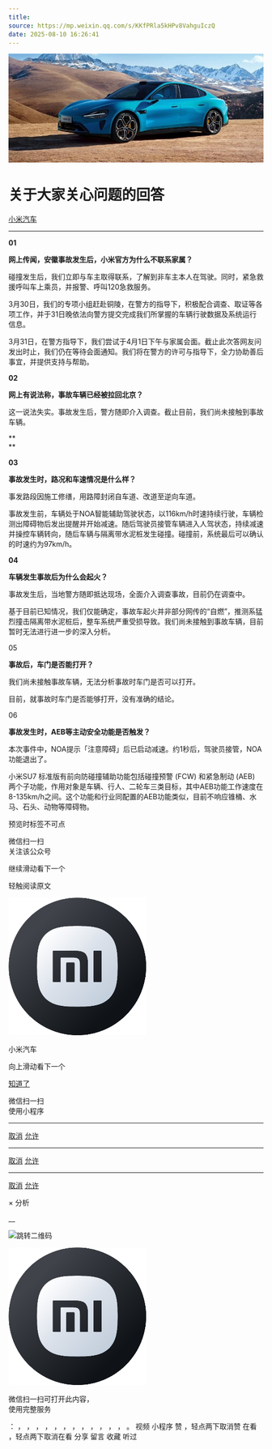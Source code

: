 ```yaml
---
title: 
source: https://mp.weixin.qq.com/s/KKfPRla5kHPv8VahguIczQ
date: 2025-08-10 16:26:41
---
```


![cover_image](images/img_ca3219b6.jpg)


#  关于大家关心问题的回答


[ 小米汽车 ](<javascript:void\(0\);>)

______

  

****01 ‍****

**网上传闻，安徽事故发生后，小米官方为什么不联系家属？**

碰撞发生后，我们立即与车主取得联系，了解到非车主本人在驾驶。同时，紧急救援呼叫车上乘员，并报警、呼叫120急救服务。

3月30日，我们的专项小组赶赴铜陵，在警方的指导下，积极配合调查、取证等各项工作，并于31日晚依法向警方提交完成我们所掌握的车辆行驶数据及系统运行信息。

3月31日，在警方指导下，我们尝试于4月1日下午与家属会面。截止此次答网友问发出时止，我们仍在等待会面通知。我们将在警方的许可与指导下，全力协助善后事宜，并提供支持与帮助。

  

**02**

**网上有说法称，事故车辆已经被拉回北京？**

这一说法失实。事故发生后，警方随即介入调查。截止目前，我们尚未接触到事故车辆。

**  
**

**03**

**事故发生时，路况和车速情况是什么样？**

事发路段因施工修缮，用路障封闭自车道、改道至逆向车道。

事故发生前，车辆处于NOA智能辅助驾驶状态，以116km/h时速持续行驶，车辆检测出障碍物后发出提醒并开始减速。随后驾驶员接管车辆进入人驾状态，持续减速并操控车辆转向，随后车辆与隔离带水泥桩发生碰撞。碰撞前，系统最后可以确认的时速约为97km/h。

  

****04****

**车辆发生事故后为什么会起火？**

事故发生后，当地警方随即抵达现场，全面介入调查事故，目前仍在调查中。

基于目前已知情况，我们仅能确定，事故车起火并非部分网传的“自燃”，推测系猛烈撞击隔离带水泥桩后，整车系统严重受损导致。我们尚未接触到事故车辆，目前暂时无法进行进一步的深入分析。

  

05

**事故后，车门是否能打开？**

我们尚未接触事故车辆，无法分析事故时车门是否可以打开。

目前，就事故时车门是否能够打开，没有准确的结论。

  

06

**事故发生时，****AEB****等主动安全功能是否触发？**

本次事件中，NOA提示「注意障碍」后已启动减速。约1秒后，驾驶员接管，NOA功能退出了。

小米SU7 标准版有前向防碰撞辅助功能包括碰撞预警 (FCW) 和紧急制动 (AEB) 两个子功能，作用对象是车辆、行人、二轮车三类目标，其中AEB功能工作速度在 8-135km/h之间。这个功能和行业同配置的AEB功能类似，目前不响应锥桶、水马、石头、动物等障碍物。

  

  

  

预览时标签不可点

微信扫一扫  
关注该公众号

继续滑动看下一个

轻触阅读原文

![img_97d833da.jpg](images/img_97d833da.jpg)

小米汽车 

向上滑动看下一个

[知道了](<javascript:;>)

微信扫一扫  
使用小程序

****

[取消](<javascript:void\(0\);>) [允许](<javascript:void\(0\);>)

****

[取消](<javascript:void\(0\);>) [允许](<javascript:void\(0\);>)

****

[取消](<javascript:void\(0\);>) [允许](<javascript:void\(0\);>)

× 分析

__

![跳转二维码]()

![作者头像](images/img_97d833da.jpg)

微信扫一扫可打开此内容，  
使用完整服务

： ， ， ， ， ， ， ， ， ， ， ， ， 。 视频 小程序 赞 ，轻点两下取消赞 在看 ，轻点两下取消在看 分享 留言 收藏 听过